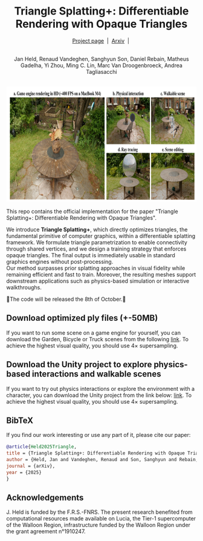 <h1 align="center">Triangle Splatting+: Differentiable Rendering with Opaque Triangles</h1>

<div align="center">
  <a href="https://trianglesplatting2.github.io/trianglesplatting2/">Project page</a> &nbsp;|&nbsp;
  <a href="https://arxiv.org/abs/2505.19175">Arxiv</a> &nbsp;|&nbsp;
</div>
<br>

<p align="center">
  Jan Held, Renaud Vandeghen, Sanghyun Son, Daniel Rebain, Matheus Gadelha, Yi Zhou, Ming C. Lin, Marc Van Droogenbroeck, Andrea Tagliasacchi
</p>

<br>

<div align="center">
  <img src="assets/teaser.png" width="800" height="304" alt="Abstract Image">
</div>

This repo contains the official implementation for the paper "Triangle Splatting+: Differentiable Rendering with Opaque Triangles". 

We introduce **Triangle Splatting+**, which directly optimizes triangles, the fundamental primitive of computer graphics, within a differentiable splatting framework. We formulate triangle parametrization to enable connectivity through shared vertices, and we design a training strategy that enforces opaque triangles. The final output is immediately usable in standard graphics engines without post-processing.  
Our method surpasses prior splatting approaches in visual fidelity while remaining efficient and fast to train. Moreover, the resulting meshes support downstream applications such as physics-based simulation or interactive walkthroughs. 

🔔The code will be released the 8th of October.🔔

## Download optimized ply files (+-50MB)

If you want to run some scene on a game engine for yourself, you can download the Garden, Bicycle or Truck scenes from the following <a href="https://drive.google.com/drive/folders/1HMddW9_OMG2UCBWoJmspkoXBplf2PH5x">link</a>. To achieve the highest visual quality, you should use 4× supersampling.


## Download the Unity project to explore physics-based interactions and walkable scenes

If you want to try out physics interactions or explore the environment with a character, you can download the Unity project from the link below: <a href="https://drive.google.com/drive/folders/1XzCqfYbsB7Ff9HI6B90AtWM-9VKTsLel">link</a>. To achieve the highest visual quality, you should use 4× supersampling.

## BibTeX
If you find our work interesting or use any part of it, please cite our paper:
```bibtex
@article{Held2025Triangle,
title = {Triangle Splatting+: Differentiable Rendering with Opaque Triangles},
author = {Held, Jan and Vandeghen, Renaud and Son, Sanghyun and Rebain, Daniel and Gadelha, Matheus and Zhou, Yi and Lin, Ming C. and Van Droogenbroeck, Marc and Tagliasacchi, Andrea},
journal = {arXiv},
year = {2025}
}
```

## Acknowledgements
J. Held is funded by the F.R.S.-FNRS. The present research benefited from computational resources made available on Lucia, the Tier-1 supercomputer of the Walloon Region, infrastructure funded by the Walloon Region under the grant agreement n°1910247.

